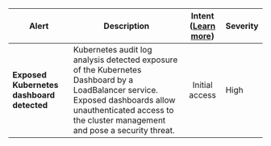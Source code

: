 |Alert|Description|Intent ([Learn more](#intentions))|Severity|
|----|----|:----:|--|
|**Exposed Kubernetes dashboard detected**|Kubernetes audit log analysis detected exposure of the Kubernetes Dashboard by a LoadBalancer service. Exposed dashboards allow unauthenticated access to the cluster management and pose a security threat.|Initial access|High|

